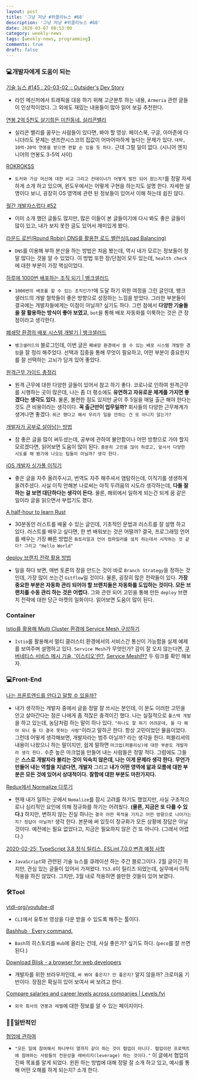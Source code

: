 ```yaml
---
layout: post
title: '그냥 저냥 #위클리뉴스 #68'
description: '그냥 저냥 #위클리뉴스 #68'
date: 2020-03-07 08:53:00
category: weekly-news
tags: [weekly-news, programming]
comments: true
draft: false
---
```


### 💻개발자에게 도움이 되는

[기술 뉴스 #145 : 20-03-02 :: Outsider's Dev Story](https://blog.outsider.ne.kr/1478?utm_source=feedburner&utm_medium=feed&utm_campaign=Feed%3A+rss_outsider_dev+%28Outsider%27s+Dev+Story%29)

- 라인 메신저에서 트래픽을 대응 하기 위해 고군분투 하는 내용, `Armeria` 관련 글들이 인상적이었다. 그 외에도 재밌는 내용들이 많아 읽어 보길 추천한다.

[연봉 2억 5천도 살기힘든 미친동네. 실리콘밸리](https://www.youtube.com/watch?v=u_nCa85q_qU&t=185s)

- 실리콘 밸리를 꿈꾸는 사람들이 있다면, 봐야 할 영상. 페이스북, 구글, 아마존에 다니더라도 문제는 샌프란시스코의 집값이 어마어마하게 높다는 문제가 있다. `대략, 10억-20억 연봉을 받으면 편할 순 있을 듯 하다.` 근데 그럴 일이 없다. (시니어 엔지니어의 연봉도 3-5억 사이)

[ROKROKSS](https://rokrokss.com/post/2019/10/17/%EB%8F%84%EC%BB%A4-Docker-%EC%A0%95%EB%A6%AC.html)

- `도커와 가상 머신에 대한 비교 그리고 컨테이너가 어떻게 발전 되어 왔는지?`를 정말 자세하게 소개 하고 있으며, 윈도우에서는 어떻게 구현을 하는지도 설명 한다. 자세한 설명이다 보니, 굉장히 OS 영역에 관련 된 정보들이 있어서 이해 하는데 쉽진 않다.

[월간 개발자스럽다 #52](https://blog.gaerae.com/2020/02/monthly.html?utm_source=gaerae.com&utm_campaign=%EA%B0%9C%EB%B0%9C%EC%9E%90%EC%8A%A4%EB%9F%BD%EB%8B%A4&utm_medium=social)

- 이미 소개 했던 글들도 많지만, 많은 이들이 본 글들이기에 다시 봐도 좋은 글들이 많이 있고, 내가 보지 못한 글도 있어서 재미있게 봤다.

[라운드 로빈(Round Robin) DNS를 활용한 로드 밸런싱(Load Balancing)](https://m.blog.naver.com/sehyunfa/221691155719)

- `DNS`를 이용해 부하 분산을 하는 방법은 처음 봤는데, 역시 내가 모르는 정보들이 정말 많다는 것을 알 수 있었다. 이 방법 또한 장/단점이 모두 있는데, `health check`에 대한 부분이 가장 핵심이었다.

[하루에 1000번 배포하는 조직 되기 | 뱅크샐러드](https://blog.banksalad.com/tech/become-an-organization-that-deploys-1000-times-a-day/)

- `1000번의 배포를 할 수 있는 조직인가?`에 도달 하기 위한 여정을 그린 글인데, 뱅크 샐러드의 개발 철학들이 좋은 방향으로 성장하는 느낌을 받았다. 그러한 부분들이 결국에는 개발자들에게는 이점이 아닐까? 싶기도 하다. 그런 점에서 **다양한 기술들을 잘 활용하는 방식이 좋아 보였고**, `bot`을 통해 배포 자동화를 이룩하는 것은 큰 장점이라고 생각한다.

[폐쇄망 환경의 배포 시스템 개발기 | 뱅크샐러드](https://blog.banksalad.com/tech/how-we-have-built-alice/)

- `뱅크샐러드의` 블로그인데, 이번 글은 `폐쇄망 환경에서 쓸 수 있는 배포 시스템 개발한 경험`을 잘 정리 해주었다. 선택과 집중을 통해 무엇이 필요하고, 어떤 부분이 중요한지를 잘 선택하는 고뇌가 담겨 있어 좋았다.

[원격근무 가이드 총정리](https://medium.com/@pengdo/%EC%9B%90%EA%B2%A9%EA%B7%BC%EB%AC%B4-%EA%B0%80%EC%9D%B4%EB%93%9C-%EC%B4%9D%EC%A0%95%EB%A6%AC-10f83f00e3d3)

- 원격 근무에 대한 다양한 글들이 있어서 참고 하기 좋다. 코로나로 인하여 원격근무를 시행하는 곳이 많은데, 나는 좀 더 평소에도 **유연하고 자유로운 체계를 가지면 좋겠다는 생각도 있다.** 물론, 불편한 점도 있지만 굳이 주 5일을 매일 출근 해야 한다는 것도 큰 비용이라는 생각이다. **꼭 출근만이 업무일까?** 회사들의 다양한 근무체계가 생겨나면 좋겠다. `퇴근 했다고 해서 우리가 일을 안하는 건 또 아니지 않는가?`

[개발자가 공부로 살아남는 방법](https://evan-moon.github.io/2019/08/26/how-does-developer-study/)

- 참 좋은 글을 많이 써두셨는데, 공부에 관하여 불안함이나 어떤 방향으로 가야 할지 모르겠다면, 읽어보면 도움이 많이 된다. `충분히 고민을 많이 하셨고, 앞서서 다양한 시도를 해 봤기에 나오는 팁들이 아닐까? 생각 한다.`

[iOS 개발자 싱가폴 이직기](https://soojin.ro/blog/singapore)

- 좋은 글을 자주 올려주시고, 번역도 자주 해주셔서 염탐하는데, 이직기를 생생하게 올려주셨다. 사실 이직 안해본 나로써는 아직 두려움의 시도라 생각하는데, **다들 잘 하는 걸 보면 대단하다는 생각이 든다.** 물론, 해외에서 일하게 되는건 되게 꿈 같은 일이라 글을 읽으면서 부럽기도 했다.

[A half-hour to learn Rust](https://fasterthanli.me/blog/2020/a-half-hour-to-learn-rust/)

- 30분동안 러스트를 배울 수 있는 글인데, 기초적인 문법과 러스트를 잘 설명 하고 있다. 러스트를 배우고 싶다면, 한 번 배워보는 것은 어떨까? 결국, 프로그래밍 언어를 배우는 가장 빠른 방법은 `튜토리얼과 언어 컴파일러를 설치 하는데서 시작하는 것 같다? 그리고 "Hello World"`

[deploy 브랜치 전략 활용 방법](https://medium.com/daangn/deploy-%EB%B8%8C%EB%9E%9C%EC%B9%98-%EC%A0%84%EB%9E%B5-%ED%99%9C%EC%9A%A9-%EB%B0%A9%EB%B2%95-545f278ca878)

- 일을 하다 보면, 매번 토론의 장을 만드는 것이 바로 `Branch Strategy`을 정하는 것인데, 가장 많이 쓰는건 `Gitflow`일 것이다. 물론, 굉장히 많은 전략들이 있다. **가장 중요한 부분은 자동화 관리 되어야 할 브랜치들은 자동화를 도입하는 것이다. 모든 브랜치를 수동 관리 하는 것은 어렵다.** 그와 관련 되어 고민을 통해 만든 `deploy` 브랜치 전략에 대한 당근 마켓의 일화이다. 읽어보면 도움이 많이 된다.

### Container

[Istio를 활용해 Multi Cluster 환경에 Service Mesh 구성하기](https://yunsangjun.github.io/blog/istio/2019/08/11/istio-multi-cluster-mesh.html#disqus_thread)

- `Istio`를 활용해서 멀티 클러스터 환경에서의 서비스간 통신이 가능함을 실제 예제를 보여주며 설명하고 있다. `Service Mesh`가 무엇인가? 감이 잘 오지 않는다면, [쿠버네티스 서비스 메시 기술, '이스티오'란?](<[http://www.ciokorea.com/news/115704#csidxfd41b03547a0b48ae86ddfac51d3df9](http://www.ciokorea.com/news/115704#csidxfd41b03547a0b48ae86ddfac51d3df9)>), [Service Mesh란?](<[https://medium.com/dtevangelist/service-mesh-란-8dfafb56fc07](https://medium.com/dtevangelist/service-mesh-%EB%9E%80-8dfafb56fc07)>) 두 링크를 확인 해보자.

### 💻Front-End

[나는 프론트엔드를 안다고 말할 수 있을까?](https://evan-moon.github.io/2020/03/02/what-is-knowing/)

- 내가 생각하는 개발자 중에서 글을 정말 잘 쓰시는 분인데, 이 분도 이러한 고민을 안고 살아간다는 점은 나에게 좀 적잖은 충격이긴 했다. 나는 실질적으로 `풀스택 개발`을 하고 있는데, 농담처럼 하는 말이 하나 있다. `"하나도 잘 하기 어려운데, 둘 다 해야 되니 둘 다 결국 못하는 사람"`이라고 말하곤 한다. 항상 고민이었던 물음이었다. 그런데 어떻게 생각해보면, 개발자라는 범주 아닐까? 라는 생각을 한다. 퍼블리셔의 내용이 나왔으니 하는 말이지만, 쉽게 말하면 `마크업(퍼블리싱)에 대한 부분도 개발자라 생각 한다.` 수준 높은 마크업을 만들어 내는 사람들은 정말 적다. 그럼에도 그들은 **스스로 개발자라 불리는 것이 익숙치 않은데, 나는 이게 문제라 생각 한다.** **무언가 만들어 내는 역할을 지녔다면, 개발자** 그리고 **내가 어떤 영역에 앎과 모름에 대한 부분은 모든 것에 있어서 상대적이다.** **잘함에 대한 부분도 마찬가지다.**

[Redux에서 Normalize 다루기](https://jbee.io/react/react-redux-normalize/)

- 현재 내가 일하는 곳에서 `Nomalize`를 잠시 고려를 하기도 했었지만, 사실 구조적으로나 심리적인 요인에 의해 정규화를 하기는 어려웠다. **(물론, 지금은 또 다를 수 있다.)** 하지만, 변하지 않는 진실 하나는 `결국 어떤 목적을 가지고 어떤 방향으로 나아가는지? 정답이 아닐까?` 생각 한다. 본문에 써 있듯이 정규화가 모든 상황에 정답은 아닐 것이다. 예전에는 필요 없었다고, 지금은 필요하지 않은 건 또 아니다. (그래서 어렵다.)

[2020-02-25: TypeScript 3.8 정식 릴리스, ESLint 7.0.0 변경 예정 사항](https://jser.info/ko/2020/02/25/typescript-3.8-eslint-7.0.0/)

- `JavaScript`와 관련된 기술 뉴스를 큐레이션 하는 주간 블로그이다. 2월 글이긴 하지만, 관심 있는 글들이 있어서 가져왔다. `TS3.8`이 릴리즈 되었는데, 실무에서 아직 적용을 하진 않았다. 그치만, 3월 내로 적용하면 쓸만한 것들이 있어 보였다.

### 🛠Tool

[ytdl-org/youtube-dl](https://github.com/ytdl-org/youtube-dl)

- `CLI`에서 유투브 영상을 다운 받을 수 있도록 해주는 툴이다.

[Bashhub · Every command.](https://bashhub.com/)

- `Bash`의 히스토리를 `Hub`에 올리는 건데, 사실 좋은가? 싶기도 하다. (`peco`를 잘 쓰면 된다.)

[Download Blisk - a browser for web developers](https://blisk.io/)

- 개발자를 위한 브라우저인데, `써 봐야 좋은지? 안 좋은지?` 알지 않을까? 크로미움 기반이다. 장점은 확실히 있어 보여서 써 보려고 한다.

[Compare salaries and career levels across companies | Levels.fyi](https://www.levels.fyi/)

- `외국 회사의 연봉과 레벨`에 대한 정보를 알 수 있는 페이지이다.

### 🤟🏻일반적인

[협업에 관하여](https://ppss.kr/archives/213284)

- `"모든 일에 참여해서 하나부터 열까지 같이 하는 것이 협업이 아니다. 협업이란 프로젝트에 참여하는 사람들의 전문성을 레버리지(leverage) 하는 것이다."` 이 글에서 협업의 진짜 목표를 알게 되었다. 윈윈 하는 방법에 대해 정말 잘 소개 하고 있고, 예시를 통해 어떤 오해를 하게 되는지? 소개 한다.
